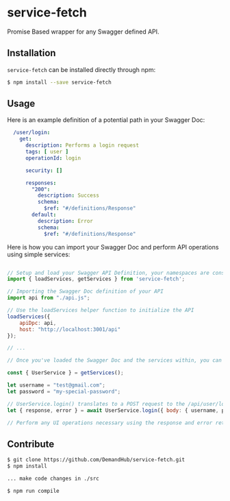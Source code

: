 service-fetch
===========

Promise Based wrapper for any Swagger defined API. 

## Installation

`service-fetch` can be installed directly through npm:

```sh
$ npm install --save service-fetch
```

## Usage

Here is an example definition of a potential path in your Swagger Doc:

```yaml
  /user/login:
    get:
      description: Performs a login request
      tags: [ user ]
      operationId: login

      security: []

      responses:
        "200":
          description: Success
          schema:
            $ref: "#/definitions/Response"
        default:
          description: Error
          schema:
            $ref: "#/definitions/Response"
```

Here is how you can import your Swagger Doc and perform API operations using simple services:

```jsx

// Setup and load your Swagger API Definition, your namespaces are considered services
import { loadServices, getServices } from 'service-fetch';

// Importing the Swagger Doc definition of your API
import api from "./api.js";

// Use the loadServices helper function to initialize the API
loadServices({
	apiDpc: api,
	host: "http://localhost:3001/api"
});

// ...

// Once you've loaded the Swagger Doc and the services within, you can consider your Swagger namespaces as services and you can call upon their operations as needed.

const { UserService } = getServices();

let username = "test@gmail.com";
let password = "my-special-password";

// UserService.login() translates to a POST request to the /api/user/login endpoint
let { response, error } = await UserService.login({ body: { username, password } }); 

// Perform any UI operations necessary using the response and error returned values...

```

## Contribute

```sh
$ git clone https://github.com/DemandHub/service-fetch.git
$ npm install

... make code changes in ./src

$ npm run compile
```